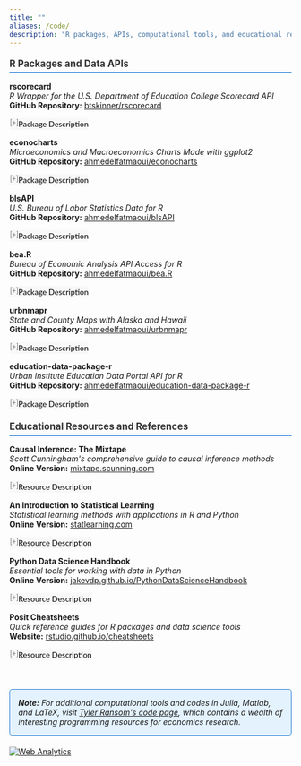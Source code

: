 ```yaml
---
title: ""
aliases: /code/
description: "R packages, APIs, computational tools, and educational resources for economics research and data analysis."
---
```


<link rel="stylesheet" href="https://cdnjs.cloudflare.com/ajax/libs/font-awesome/6.0.0/css/all.min.css">

<style>
button.accordion {
font:14px/1.5 Lato, "Helvetica Neue", Helvetica, Arial, sans-serif;
cursor: pointer;
padding: 0px;
border: none;
text-align: left;
outline: none;
font-size: 100%;
transition: 0.3s;
background-color: #f8f8f8;
}

button.accordion.active, button.accordion:hover {
background-color: #f8f8f8;
}

button.accordion:after {
content: " [+] ";
font-size: 90%;
color:#777;
float: left;
margin-left: 1px;
}

button.accordion.active:after {
content: " [\2212] ";
}

div.panel {
padding: 0 20px;
margin-top: 5px;
display: none;
background-color: white;
font-size: 100%;
}

div.panel.show {
display: block !important;
}

.link-item {
margin-bottom: 8px;
}

.link-label {
font-weight: bold;
color: #1976d2;
}

.section-heading {
font-size: 120%;
font-weight: bold;
color: #333;
margin-top: 20px;
margin-bottom: 15px;
border-bottom: 2px solid #1976d2;
padding-bottom: 5px;
}

.note-box {
background-color: #e3f2fd;
border: 1px solid #1976d2;
border-radius: 5px;
padding: 15px;
margin: 20px 0;
font-style: italic;
}
</style>

<div class="section-heading">R Packages and Data APIs</div>

<p style="margin:0"> 
<a style="margin:0; font-size:100%; font-weight:bold">rscorecard</a> <br>
<i>R Wrapper for the U.S. Department of Education College Scorecard API</i> <br>
<strong>GitHub Repository:</strong> <a href="https://github.com/btskinner/rscorecard" target="_blank">btskinner/rscorecard</a> <br>

<button class="accordion">Package Description</button>
<div class="panel" style="background-color: #F1F1F1; color: #666; padding: 10px;">
<p>The rscorecard package is an R wrapper for the U.S. Department of Education College Scorecard API. It allows users to select and filter Scorecard variables with piped commands using dplyr syntax, making it easy to access comprehensive college and university data for higher education research.</p>
</div>

<p style="margin:0"> 
<a style="margin:0; font-size:100%; font-weight:bold">econocharts</a> <br>
<i>Microeconomics and Macroeconomics Charts Made with ggplot2</i> <br>
<strong>GitHub Repository:</strong> <a href="https://github.com/ahmedelfatmaoui/econocharts" target="_blank">ahmedelfatmaoui/econocharts</a> <br>

<button class="accordion">Package Description</button>
<div class="panel" style="background-color: #F1F1F1; color: #666; padding: 10px;">
<p>The econocharts package allows creating microeconomics or macroeconomics charts in R with simple functions. This package is inspired by reconPlots by Andrew Heiss and provides an easy way to generate professional economic visualizations including supply and demand curves, indifference curves, production possibility frontiers, and tax impact analysis.</p>
</div>

<p style="margin:0"> 
<a style="margin:0; font-size:100%; font-weight:bold">blsAPI</a> <br>
<i>U.S. Bureau of Labor Statistics Data for R</i> <br>
<strong>GitHub Repository:</strong> <a href="https://github.com/ahmedelfatmaoui/blsAPI" target="_blank">ahmedelfatmaoui/blsAPI</a> <br>

<button class="accordion">Package Description</button>
<div class="panel" style="background-color: #F1F1F1; color: #666; padding: 10px;">
<p>The blsAPI package allows R users to request data for one or multiple series through the U.S. Bureau of Labor Statistics (BLS) Application Programming Interface (API). The BLS API provides public access to economic data from all BLS programs including employment, unemployment, and labor market statistics.</p>
</div>

<p style="margin:0"> 
<a style="margin:0; font-size:100%; font-weight:bold">bea.R</a> <br>
<i>Bureau of Economic Analysis API Access for R</i> <br>
<strong>GitHub Repository:</strong> <a href="https://github.com/ahmedelfatmaoui/bea.R" target="_blank">ahmedelfatmaoui/bea.R</a> <br>

<button class="accordion">Package Description</button>
<div class="panel" style="background-color: #F1F1F1; color: #666; padding: 10px;">
<p>The bea.R package provides programmatic access to U.S. Bureau of Economic Analysis data through their API. This package enables researchers to easily retrieve and analyze national and regional economic statistics including GDP, national accounts, and comprehensive economic indicators.</p>
</div>

<p style="margin:0"> 
<a style="margin:0; font-size:100%; font-weight:bold">urbnmapr</a> <br>
<i>State and County Maps with Alaska and Hawaii</i> <br>
<strong>GitHub Repository:</strong> <a href="https://github.com/ahmedelfatmaoui/urbnmapr" target="_blank">ahmedelfatmaoui/urbnmapr</a> <br>

<button class="accordion">Package Description</button>
<div class="panel" style="background-color: #F1F1F1; color: #666; padding: 10px;">
<p>The urbnmapr package provides state and county maps for the United States with Alaska and Hawaii repositioned for better visualization. This package makes it easy to create appealing and informative choropleth maps with pre-formatted spatial data optimized for data visualization.</p>
</div>

<p style="margin:0"> 
<a style="margin:0; font-size:100%; font-weight:bold">education-data-package-r</a> <br>
<i>Urban Institute Education Data Portal API for R</i> <br>
<strong>GitHub Repository:</strong> <a href="https://github.com/ahmedelfatmaoui/education-data-package-r" target="_blank">ahmedelfatmaoui/education-data-package-r</a> <br>

<button class="accordion">Package Description</button>
<div class="panel" style="background-color: #F1F1F1; color: #666; padding: 10px;">
<p>The education-data-package-r provides R users with access to the Urban Institute's Education Data Portal API, containing comprehensive U.S. education datasets. Essential for education researchers, policy analysts, and anyone studying trends in American education systems.</p>
</div>

<div class="section-heading">Educational Resources and References</div>

<p style="margin:0"> 
<a style="margin:0; font-size:100%; font-weight:bold">Causal Inference: The Mixtape</a> <br>
<i>Scott Cunningham's comprehensive guide to causal inference methods</i> <br>
<strong>Online Version:</strong> <a href="https://mixtape.scunning.com/" target="_blank">mixtape.scunning.com</a> <br>

<button class="accordion">Resource Description</button>
<div class="panel" style="background-color: #F1F1F1; color: #666; padding: 10px;">
<p>A comprehensive online textbook covering causal inference methods for social scientists. Includes practical applications using both R, Python and Stata, covering topics like regression discontinuity, instrumental variables, difference-in-differences, and synthetic controls. Essential reading for applied economists working with observational data.</p>
</div>

<p style="margin:0"> 
<a style="margin:0; font-size:100%; font-weight:bold">An Introduction to Statistical Learning</a> <br>
<i>Statistical learning methods with applications in R and Python</i> <br>
<strong>Online Version:</strong> <a href="https://www.statlearning.com/" target="_blank">statlearning.com</a> <br>

<button class="accordion">Resource Description</button>
<div class="panel" style="background-color: #F1F1F1; color: #666; padding: 10px;">
<p>A foundational text for statistical learning and machine learning methods, available in both R and Python versions. Covers regression, classification, resampling methods, tree-based methods, and more. Particularly useful for economists interested in modern data science techniques and predictive modeling.</p>
</div>

<p style="margin:0"> 
<a style="margin:0; font-size:100%; font-weight:bold">Python Data Science Handbook</a> <br>
<i>Essential tools for working with data in Python</i> <br>
<strong>Online Version:</strong> <a href="https://jakevdp.github.io/PythonDataScienceHandbook/" target="_blank">jakevdp.github.io/PythonDataScienceHandbook</a> <br>

<button class="accordion">Resource Description</button>
<div class="panel" style="background-color: #F1F1F1; color: #666; padding: 10px;">
<p>A comprehensive guide to Python's data science ecosystem, covering NumPy, Pandas, Matplotlib, and Scikit-Learn. Excellent resource for economists looking to expand their computational toolkit beyond R, with practical examples and applications relevant to economic data analysis.</p>
</div>

<p style="margin:0"> 
<a style="margin:0; font-size:100%; font-weight:bold">Posit Cheatsheets</a> <br>
<i>Quick reference guides for R packages and data science tools</i> <br>
<strong>Website:</strong> <a href="https://rstudio.github.io/cheatsheets/" target="_blank">rstudio.github.io/cheatsheets</a> <br>

<button class="accordion">Resource Description</button>
<div class="panel" style="background-color: #F1F1F1; color: #666; padding: 10px;">
<p>A collection of concise reference sheets for popular R packages including ggplot2, dplyr, tidyr, and many others. Invaluable for quick syntax lookup and discovering new functions. Available in multiple languages and regularly updated to reflect the latest package versions.</p>
</div>

<br>

<div class="note-box">
<strong>Note:</strong> For additional computational tools and codes in Julia, Matlab, and LaTeX, visit <a href="https://tyleransom.github.io/code.html" target="_blank">Tyler Ransom's code page</a>, which contains a wealth of interesting programming resources for economics research.
</div>

<script>
var acc = document.getElementsByClassName("accordion");
var i;

for (i = 0; i < acc.length; i++) {
    acc[i].onclick = function(){
        this.classList.toggle("active");
        this.parentNode.nextElementSibling.classList.toggle("show");
    }
}
</script>

<!-- Default Statcounter code for Personal Website
https://ahmedelfatmaoui.github.io/ -->
<script type="text/javascript">
var sc_project=12988052; 
var sc_invisible=1; 
var sc_security="0346b3d7"; 
</script>
<script type="text/javascript"
src="https://www.statcounter.com/counter/counter.js" async></script>
<noscript><div class="statcounter"><a title="Web Analytics"
href="https://statcounter.com/" target="_blank"><img class="statcounter"
src="https://c.statcounter.com/12988052/0/0346b3d7/1/" alt="Web Analytics"
referrerPolicy="no-referrer-when-downgrade"></a></div></noscript>
<!-- End of Statcounter Code -->